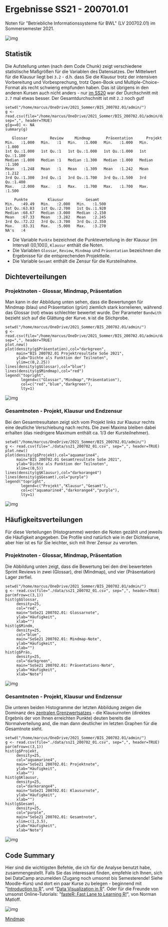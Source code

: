 
# Ergebnisse SS21 - 200701.01

Noten für "Betriebliche Informationssysteme für BWL" (LV
200702.01) im Sommersemester 2021.

![img](https://media.giphy.com/media/du3J3cXyzhj75IOgvA/giphy.gif)


## Statistik

Die Aufstellung unten (nach dem Code Chunk) zeigt verschiedene
statistische Maßgrößen für die Variablen des Datensatzes. Der
Mittelwert für die Klausur liegt bei `3.2` - d.h. dass Sie die
Klausur trotz der intensiven Vorbereitung und Vorbesprechung,
trotz Open-Book und Multiple-Choice-Format als recht schwierig
empfunden haben. Das ist übrigens in den anderen Kursen auch
nicht anders - nur [im SS20](https://github.com/birkenkrahe/grades/blob/main/ss20_315002.md) war der Durchschnitt mit `2.7` mal
etwas besser. Der Gesamtdurchschnitt ist mit `2.2` noch gut!

    setwd("/home/marcus/OneDrive/2021_Sommer/BIS_200702.01/admin/")
    g <- read.csv(file="/home/marcus/OneDrive/2021_Sommer/BIS_200702.01/admin/data/ss21_200702_01.csv", sep=",", header=TRUE)
    g[g==0] <- NA
    summary(g)

       Glossar          Review     Mindmap       Präsentation      Projekt     
    Min.   :1.000   Min.   :1   Min.   :1.000   Min.   :1.000   Min.   :1.000  
    1st Qu.:1.000   1st Qu.:1   1st Qu.:1.000   1st Qu.:1.000   1st Qu.:1.100  
    Median :1.000   Median :1   Median :1.300   Median :1.000   Median :1.100  
    Mean   :1.248   Mean   :1   Mean   :1.309   Mean   :1.242   Mean   :1.212  
    3rd Qu.:1.300   3rd Qu.:1   3rd Qu.:1.700   3rd Qu.:1.500   3rd Qu.:1.400  
    Max.   :2.000   Max.   :1   Max.   :1.700   Max.   :1.700   Max.   :1.500  
    
        Punkte         Klausur          Gesamt     
    Min.   :49.49   Min.   :2.000   Min.   :1.500  
    1st Qu.:63.83   1st Qu.:2.700   1st Qu.:1.920  
    Median :68.67   Median :3.000   Median :2.150  
    Mean   :67.33   Mean   :3.282   Mean   :2.245  
    3rd Qu.:72.22   3rd Qu.:3.700   3rd Qu.:2.350  
    Max.   :83.31   Max.   :5.000   Max.   :3.270  
    NA's   :4

-   Die Variable `Punkte` bezeichnet die Punkteverteilung in der
    Klausur (im Intervall \([0,100]\), `Klausur` enthält die Noten.
-   Die Variablen `Glossar`, `Review`, `Mindmap` und
    `Präsentation` bezeichnen die Ergebnisse für die
    entsprechenden Projektteile.
-   Die Variable `Gesamt` enthält die Zensur für die Kursteilnahme.


## Dichteverteilungen


### Projektnoten - Glossar, Mindmap, Präsentation

Man kann in der Abbildung unten sehen, dass die Bewertungen für
Mindmap (blau) und Präsentation (grün) ziemlich stark
korrelieren, während das Glossar (rot) etwas schlechter bewertet
wurde. Der Parameter `Bandwith` bezieht sich auf die Glättung der
Kurve. `N` ist die Stichprobe.

    setwd("/home/marcus/OneDrive/2021_Sommer/BIS_200702.01/admin/")
    g <- read.csv(file="/home/marcus/OneDrive/2021_Sommer/BIS_200702.01/admin/data/ss21_200702_01.csv", sep=",", header=TRUE)
    plot.new()
    plot(density(g$Präsentation),col="darkgreen",
         main="BIS 200702.01 Projektresultate SoSe 2021",
         ylab="Dichte als Funktion der Teilnoten",
         ylim=c(0,2.25))
    lines(density(g$Glossar),col="blue")
    lines(density(g$Mindmap),col="red")
    legend("topright",
           legend=c("Glossar","Mindmap","Präsentation"),
           col=c("red","blue","darkgreen"),
           lty=1)

![img](https://github.com/birkenkrahe/grades/blob/main/data/grades_dichte_projekt_pool.png "Verteilung der Teilnoten über Projektteile hinweg")


### Gesamtnoten - Projekt, Klausur und Endzensur

Bei den Gesamtresultaten zeigt sich vom Projekt links zur
Klausur rechts eine deutliche Verschiebung nach rechts. Die zwei
Maxima bleiben dabei erhalten (das niedrigere Maximum enthält
ca. 1/3 der Kursteilnehmer).

    setwd("/home/marcus/OneDrive/2021_Sommer/BIS_200702.01/admin/")
    g <- read.csv(file="./data/ss21_200702_01.csv", sep=",", header=TRUE)
    plot.new()
    plot(density(g$Projekt),col="aquamarine4",
         main="BIS 200702.01 Gesamtresultate SoSe 2021",
         ylab="Dichte als Funktion der Teilnoten",
         xlim=c(0,5))
    lines(density(g$Klausur),col="darkorange4")
    lines(density(g$Gesamt),col="purple")
    legend("topright",
           legend=c("Projekt","Klausur","Gesamt"),
           col=c("aquamarine4","darkorange4","purple"),
           lty=1)

![img](https://github.com/birkenkrahe/grades/blob/main/data/grades_dichte_gesamt_pool.png "Verteilung der Teilnoten für Projekt-, Klausur-, und Gesamtnoten")


## Häufigkeitsverteilungen

Für diese Verteilungen (Histogramme) werden die Noten gezählt und
jeweils die Häufigkeit angegeben. Die Profile sind natürlich wie
in der Dichtekurve, aber hier ist es für Sie leichter, sich mit
Ihrer Zensur zu verorten.


### Projektnoten - Glossar, Mindmap, Präsentation

Die Abbildung unten zeigt, dass die Bewertung bei den drei
bewerteten Sprint Reviews in zwei (Glossar), drei (Mindmap), und
vier (Präsentation) Lager zerfiel.

    setwd("/home/marcus/OneDrive/2021_Sommer/BIS_200702.01/admin/")
    g <- read.csv(file="./data/ss21_200702_01.csv", sep=",", header=TRUE)
    par(mfrow=c(3,1))
    hist(g$Glossar,
         density=25,
         col="red",
         main="SoSe21 200702.01: Glossarnote",
         ylab="Häufigkeit",
         xlab="")
    hist(g$Mindm,
         density=25,
         col="blue",
         main="SoSe21 200702.01: Mindmap-Note",
         ylab="Häufigkeit",
         xlab="")
    hist(g$Präs,
         density=25,
         col="darkgreen",
         main="SoSe21 200702.01: Präsentations-Note",
         ylab="Häufigkeit",
         xlab="Note")

![img](https://github.com/birkenkrahe/grades/blob/main/data/grades_hist_projekt_pool.png "Histogramm der Noten für verschiedene Projektteile")


### Gesamtnoten - Projekt, Klausur und Endzensur

Die unteren beiden Histogramme der letzten Abbildung zeigen
die Dominanz des [zentralen Grenzwertsatzes](https://de.wikipedia.org/wiki/Zentraler_Grenzwertsatz) - die Klausurnoten
(direktes Ergebnis der von Ihnen erreichten Punkte) deuten
bereits die Normalverteilung and, die man dann deutlicher im
letzten Graphen für die Gesamtnote sieht.

    setwd("/home/marcus/OneDrive/2021_Sommer/BIS_200702.01/admin/")
    g <- read.csv(file="./data/ss21_200702_01.csv", sep=",", header=TRUE)
    par(mfrow=c(3,1))
    hist(g$Projekt,
         density=25,
         col="aquamarine4",
         main="SoSe21 200702.01: Projektnote",
         ylab="Häufigkeit",
         xlab="")
    hist(g$Klausur,
         density=25,
         col="darkorange4",
         main="SoSe21 200702.01: Klausurnote",
         ylab="Häufigkeit",
         xlab="")
    hist(g$Gesamt,
         density=25,
         col="purple",
         main="SoSe21 200702.01: Gesamtnote",
         xlim=c(1,3.5),
         ylab="Häufigkeit",
         xlab="Note")

![img](https://github.com/birkenkrahe/grades/blob/main/data/grades_hist_pool.png "Histogramm der Noten für Projekt (50%), Klausur (50%) und Gesamtergebnis")


## Code Summary

Hier sind die wichtigsten Befehle, die ich für die Analyse
benutzt habe, zusammengestellt. Falls Sie das interessant finden,
empfehle ich Ihnen, sich bei DataCamp anzumelden (Zugang noch
umsonst bis Semesterende! Siehe Moodle-Kurs) und dort ein paar
Kurse zu belegen - beginnend mit "[Introduction to R](https://learn.datacamp.com/courses/free-introduction-to-r)", und "[Data
Visualization in R](https://learn.datacamp.com/courses/data-visualization-in-r)". Oder für die Freunde von umsonst
Online-Tutorials: "[fasteR: Fast Lane to Learning R!](https://github.com/matloff/fasteR#faster-fast-lane-to-learning-r)", von Norman
Matloff.

![img](https://github.com/birkenkrahe/grades/blob/main/data/analyze_grades.png)

[Mindmap](https://www.xmind.net/m/QtrHj6/#)

